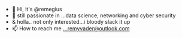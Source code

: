 - 👋 Hi, it's @remegius
- 👀 still passionate in ...data science, networking and cyber security
- & holla.. not only interested...i bloody slack it up
- 📫 How to reach me ...remyvader@outlook.com

<!---
Medici-web/Medici-web is a ✨ special ✨ repository because its `README.md` (this file) appears on your GitHub profile.
You can click the Preview link to take a look at your changes.
--->
